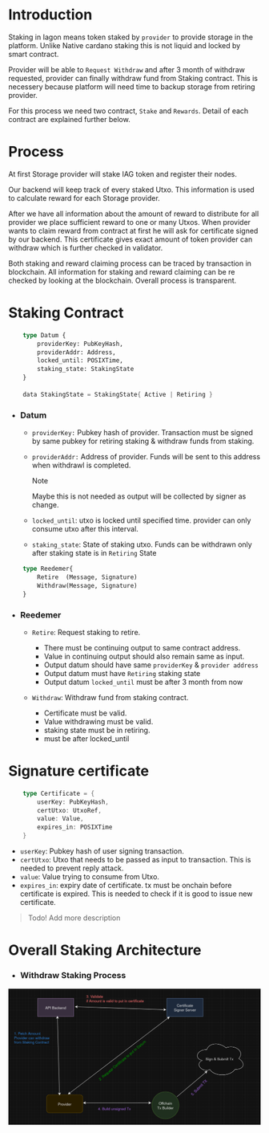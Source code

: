 # Introduction

Staking in Iagon means token staked by `provider` to provide storage in the platform. Unlike Native cardano staking this is not liquid and locked by smart contract.


Provider will be able to `Request Withdraw`  and after 3 month of withdraw requested, provider can finally withdraw fund from Staking contract. This is necessery because platform will need time to backup storage from retiring provider.


For this process we need two contract, `Stake` and `Rewards`. Detail of each contract are explained further below.

# Process

At first Storage provider will stake IAG token and register their nodes. 

Our backend will keep track of every staked Utxo. This information is used to calculate reward for each Storage provider.

After we have all information about the amount of reward to distribute for all provider we place sufficient reward to one or many Utxos. When provider wants to claim reward from contract at first he will ask for certificate signed by our backend. This certificate gives exact amount of token provider can withdraw which is further checked in validator.

Both staking and reward claiming process can be traced by transaction in blockchain. All information for staking and reward claiming can be re checked by looking at the blockchain. Overall process is transparent.

# Staking Contract

```rust
    type Datum {
        providerKey: PubKeyHash,
        providerAddr: Address,
        locked_until: POSIXTime,
        staking_state: StakingState
    }

    data StakingState = StakingState{ Active | Retiring }
```
* ### Datum
    - `providerKey:`  Pubkey hash of provider. Transaction must be signed by same pubkey  for retiring staking & withdraw funds from staking. 

    - `providerAddr:` Address of provider. Funds will be sent to this address when withdrawl is completed. 
        > [!NOTE]
        > Maybe this is not needed as output will be collected by signer as change. 

    - `locked_until`: utxo is locked until specified time. provider can only consume utxo after this interval.

    - `staking_state`: State of staking utxo. Funds can be withdrawn only after staking state is in `Retiring` State



```rust
    type Reedemer{
        Retire  (Message, Signature)
        Withdraw(Message, Signature)
    }
```
* ### Reedemer
    - `Retire`: Request staking to retire. 
        * There must be continuing output to same contract address. 
        * Value in continuing output should also remain same as input.
        * Output datum should have same `providerKey` & `provider address`
        * Output datum must have `Retiring` staking state
        * Output datum `locked_until` must be after 3 month from now  


    - `Withdraw`: Withdraw fund from staking contract.
        * Certificate must be valid.
        * Value withdrawing must be valid.
        * staking state must be in retiring.
        * must be after locked_until

# Signature certificate

```rust
    type Certificate = {
        userKey: PubKeyHash,
        certUtxo: UtxoRef,
        value: Value,
        expires_in: POSIXTime
    }
```

* `userKey`: Pubkey hash of user signing transaction.
* `certUtxo`: Utxo that needs to be passed as input to transaction. This is needed to prevent reply attack.
* `value`: Value trying to consume from Utxo.
* `expires_in`: expiry date of certificate. tx must be onchain before certificate is expired. This is needed to check if it is good to issue new certificate.

>Todo! Add more description

# Overall Staking Architecture


* ### Withdraw Staking Process
![withdraw-staking-flow](./diagram/withdraw-staking.png)